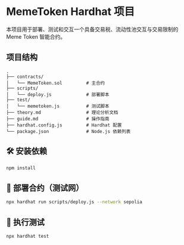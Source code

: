 # MemeToken Hardhat 项目

本项目用于部署、测试和交互一个具备交易税、流动性池交互与交易限制的 Meme Token 智能合约。

## 项目结构

```
.
├── contracts/
│   └── MemeToken.sol         # 主合约
├── scripts/
│   └── deploy.js             # 部署脚本
├── test/
│   └── memetoken.js          # 测试脚本
├── theory.md                 # 理论分析文档
├── guide.md                  # 操作指南
├── hardhat.config.js         # Hardhat 配置
└── package.json              # Node.js 依赖列表
```

## 🛠️ 安装依赖

```bash
npm install
```

## 🚀 部署合约（测试网）

```bash
npx hardhat run scripts/deploy.js --network sepolia
```

## 🧪 执行测试

```bash
npx hardhat test
```